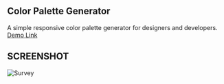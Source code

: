 ## Color Palette Generator
A simple responsive color palette generator for designers and developers.<br>
<a href="https://jo-erl.github.io/palettegenerator/">Demo Link</a><br>
## SCREENSHOT
![Survey](https://github.com/user-attachments/assets/1ea21d45-7196-4629-b735-c37dcb45fe04)
